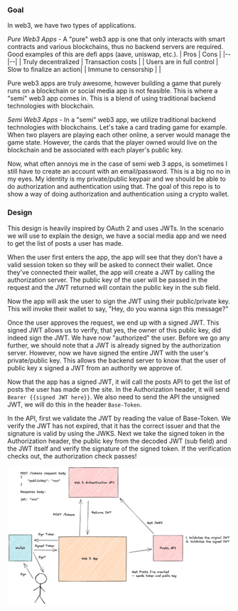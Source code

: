 
### Goal

In web3, we have two types of applications.

*Pure Web3 Apps* - A "pure" web3 app is one that only interacts with smart contracts and various blockchains, thus no backend servers are required. Good examples of this are defi apps (aave, uniswap, etc.).
| Pros | Cons |
|--|--|
| Truly decentralized | Transaction costs |
| Users are in full control | Slow to finalize an action|
| Immune to censorship | |

Pure web3 apps are truly awesome, however building a game that purely runs on a blockchain or social media app is not feasible. This is where a "semi" web3 app comes in. This is a blend of using traditional backend technologies with blockchain.

*Semi Web3 Apps* - In a "semi" web3 app, we utilize traditional backend technologies with blockchains. Let's take a card trading game for example. When two players are playing each other online, a server would manage the game state. However, the cards that the player owned would live on the blockchain and be associated with each player's public key.

Now, what often annoys me in the case of semi web 3 apps, is sometimes I still have to create an account with an email/password. This is a big no no in my eyes. My identity is my private/public keypair and we should be able to do authorization and authentication using that. The goal  of this repo is to show a way of doing authorization and authentication using a crypto wallet.

### Design

This design is heavily inspired by OAuth 2 and uses JWTs. In the scenario we will use to explain the design, we have a social media app and we need to get the list of posts a user has made.

When the user first enters the app, the app will see that they don't have a valid session token so they will be asked to connect their wallet. Once they've connected their wallet, the app will create a JWT by calling the authorization server. The public key of the user will be passed in the request and the JWT returned will contain the public key in the sub field.

Now the app will ask the user to sign the JWT using their public/private key. This will invoke their wallet to say, "Hey, do you wanna sign this message?"

Once the user approves the request, we end up with a signed JWT. This signed JWT allows us to verify, that yes, the owner of this public key, did indeed sign the JWT. We have now "authorized" the user. Before we go any further, we should note that a JWT is already signed by the authorization server. However, now we have signed the entire JWT with the user's private/public key. This allows the backend server to know that the user of public key x signed a JWT from an authority we approve of.

Now that the app has a signed JWT, it will call the posts API to get the list of posts the user has made on the site. In the Authorization header, it will send `Bearer {{signed JWT here}}`. We also need to send the API the unsigned JWT, we will do this in the header `Base-Token`.

In the API, first we validate the JWT by reading the value of Base-Token. We verify the JWT has not expired, that it has the correct issuer and that the signature is valid by using the JWKS. Next we take the signed token in the Authorization header, the public key from the decoded JWT (sub field) and the JWT itself and verify the signature of the signed token. If the verification checks out, the authorization check passes!

<img  src="./images/Basics.png">